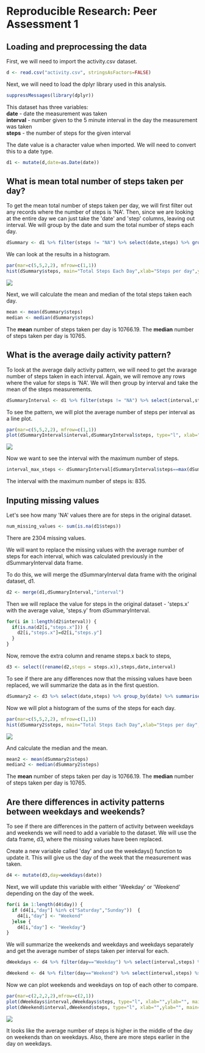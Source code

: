 # Reproducible Research: Peer Assessment 1


## Loading and preprocessing the data


First, we will need to import the activity.csv dataset.

```r
d <- read.csv("activity.csv", stringsAsFactors=FALSE)
```

Next, we will need to load the dplyr library used in this analysis.

```r
suppressMessages(library(dplyr))
```

This dataset has three variables:  
  __date__ - date the measurement was taken  
  __interval__ - number given to the 5 minute interval in the day the measurement was taken  
  __steps__ - the number of steps for the given interval
  
The date value is a character value when imported. We will need to convert this to a date type.

```r
d1 <- mutate(d,date=as.Date(date))
```

  

## What is mean total number of steps taken per day?

To get the mean total number of steps taken per day, we will first filter out any records where the number of
steps is 'NA'. Then, since we are looking at the entire day we can just take the 'date' and 'step' columns, 
leaving out interval. We will group by the date and sum the total number of steps each day.


```r
dSummary <- d1 %>% filter(steps != "NA") %>% select(date,steps) %>% group_by(date) %>% summarise_each(funs(sum),steps) 
```

We can look at the results in a histogram.


```r
par(mar=c(5,5,2,2), mfrow=c(1,1))
hist(dSummary$steps, main="Total Steps Each Day",xlab="Steps per day",ylab="Frequency (days)", ylim=c(0,40),col="green")
```

![](PA1_template_files/figure-html/unnamed-chunk-5-1.png) 

Next, we will calculate the mean and median of the total steps taken each day.


```r
mean <- mean(dSummary$steps)
median <- median(dSummary$steps)
```

The __mean__ number of steps taken per day is 10766.19. 
The __median__ number of steps taken per day is 10765.



## What is the average daily activity pattern?

To look at the average daily activity pattern, we will need to get the avarage number of steps taken in each interval.
Again, we will remove any rows where the value for steps is 'NA'. We will then group by interval and take the
mean of the steps measurements.

```r
dSummaryInterval <- d1 %>% filter(steps != "NA") %>% select(interval,steps) %>% group_by(interval) %>% summarise_each(funs(mean),steps) 
```

To see the pattern, we will plot the average number of steps per interval as a line plot.

```r
par(mar=c(5,5,2,2), mfrow=c(1,1))
plot(dSummaryInterval$interval,dSummaryInterval$steps, type="l", xlab="Interval", ylab="Average number of steps")
```

![](PA1_template_files/figure-html/unnamed-chunk-8-1.png) 

Now we want to see the interval with the maximum number of steps.

```r
interval_max_steps <- dSummaryInterval[dSummaryInterval$steps==max(dSummaryInterval$steps),"interval"]
```

The interval with the maximum number of steps is: 835.

## Inputing missing values

Let's see how many 'NA' values there are for steps in the original dataset.

```r
num_missing_values <- sum(is.na(d1$steps))
```

There are 2304 missing values.

We will want to replace the missing values with the average number of steps for each interval, 
which was calculated previously in the dSummaryInterval data frame. 

To do this, we will merge the dSummaryInterval data frame with the original dataset, d1.

```r
d2 <- merge(d1,dSummaryInterval,"interval")
```

Then we will replace the value for steps in the original dataset - 'steps.x' with the average value, 
'steps.y' from dSummaryInterval.


```r
for(i in 1:length(d2$interval)) {
  if(is.na(d2[i,"steps.x"])) {
    d2[i,"steps.x"]=d2[i,"steps.y"]
  }
}
```

Now, remove the extra column and rename steps.x back to steps,


```r
d3 <- select((rename(d2,steps = steps.x)),steps,date,interval)
```

To see if there are any differences now that the missing values have been replaced, we will summarize the 
data as in the first question.

```r
dSummary2 <- d3 %>% select(date,steps) %>% group_by(date) %>% summarise_each(funs(sum),steps) 
```

Now we will plot a histogram of the sums of the steps for each day.

```r
par(mar=c(5,5,2,2), mfrow=c(1,1))
hist(dSummary2$steps, main="Total Steps Each Day",xlab="Steps per day",ylab="Frequency (days)",ylim=c(0,40),col="green")
```

![](PA1_template_files/figure-html/unnamed-chunk-15-1.png) 

And calculate the median and the mean.

```r
mean2 <- mean(dSummary2$steps)
median2 <- median(dSummary2$steps)
```

The __mean__ number of steps taken per day is 10766.19. 
The __median__ number of steps taken per day is 10765.


## Are there differences in activity patterns between weekdays and weekends?

To see if there are differences in the pattern of activity between weekdays and weekends we will
need to add a variable to the dataset. We will use the data frame, d3, where the missing values have 
been replaced.

Create a new variable called 'day' and use the weekdays() function to update it. This will give us
the day of the week that the measurement was taken.

```r
d4 <- mutate(d3,day=weekdays(date))
```

Next, we will update this variable with either 'Weekday' or 'Weekend' depending on the day of the week.

```r
for(i in 1:length(d4$day)) {
  if (d4[i,"day"] %in% c("Saturday","Sunday"))  {
    d4[i,"day"] <- "Weekend"
  }else {
    d4[i,"day"] <- "Weekday"}
}
```

We will summarize the weekends and weekdays and weekdays separately and get the average number of steps 
taken per interval for each.


```r
dWeekdays <- d4 %>% filter(day=="Weekday") %>% select(interval,steps) %>% group_by(interval) %>% summarise_each(funs(mean),steps)

dWeekend <- d4 %>% filter(day=="Weekend") %>% select(interval,steps) %>% group_by(interval) %>% summarise_each(funs(mean),steps)
```

Now we can plot weekends and weekdays on top of each other to compare.


```r
par(mar=c(2,2,2,2),mfrow=c(2,1))
plot(dWeekdays$interval,dWeekdays$steps, type="l", xlab="",ylab="", main="Weekdays", ylim=c(0,300))
plot(dWeekend$interval,dWeekend$steps, type="l", xlab="",ylab="", main="Weekends", ylim=c(0,300))
```

![](PA1_template_files/figure-html/unnamed-chunk-20-1.png) 

It looks like the average number of steps is higher in the middle of the day on weekends than on weekdays.
Also, there are more steps earlier in the day on weekdays.

